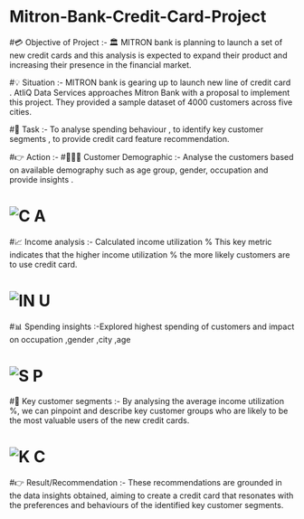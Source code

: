 # Mitron-Bank-Credit-Card-Project
#💳 Objective of Project :-  🏛 MITRON bank is planning to launch a set of new credit cards and this analysis is expected to expand their product  and increasing their presence in the financial market.

#💡 Situation :- MITRON bank is gearing up to launch new line of credit card . AtliQ Data Services approaches Mitron Bank with a proposal to implement this project. They provided a sample dataset of 4000 customers across five cities.

#📝 Task :- To analyse spending behaviour , to identify key customer segments , to provide credit card feature recommendation.

#👉 Action :- 
#👩‍👧‍👧 Customer Demographic :- Analyse the customers based on available demography such as age group, gender, occupation  and provide insights .
# ![C A](https://github.com/Sharayu86Jadhav/Mitron-Bank-Credit-Card-Project/assets/157635652/cefdfb47-9e6b-42c3-8aae-d2e50c536ef5)

#📈 Income analysis :- Calculated income utilization %  This key metric indicates that the higher income utilization % the more likely customers are to use credit card.
# ![IN U](https://github.com/Sharayu86Jadhav/Mitron-Bank-Credit-Card-Project/assets/157635652/02a05fc5-a2fd-46b9-8735-2c095f486d2b)
#📊 Spending insights :-Explored  highest spending  of customers and impact on occupation ,gender ,city ,age
# ![S P](https://github.com/Sharayu86Jadhav/Mitron-Bank-Credit-Card-Project/assets/157635652/ccf0be69-b25b-4b40-8022-8f9c09d341e8)

#📍 Key customer segments :- By analysing the average income utilization %, we can pinpoint and describe key customer groups who are likely to be the most valuable users of the new credit cards.
# ![K C](https://github.com/Sharayu86Jadhav/Mitron-Bank-Credit-Card-Project/assets/157635652/462f8f85-833e-46b7-8d04-1b093b9781d4)


#👉 Result/Recommendation :- These recommendations are grounded in the data insights obtained, aiming to create a credit card that resonates with the preferences and behaviours of the identified key customer segments.

